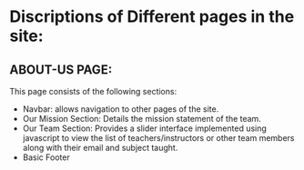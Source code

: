 # Discriptions of Different pages in the site:

## ABOUT-US PAGE:
This page consists of the following sections:
  - Navbar: allows navigation to other pages of the site.
  - Our Mission Section: Details the mission statement of the team.
  - Our Team Section: Provides a slider interface implemented using javascript 
    to view the list of teachers/instructors or other team members along with their email and subject taught.
  - Basic Footer

